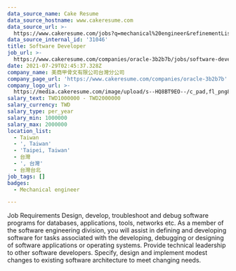 ```yaml
---
data_source_name: Cake Resume
data_source_hostname: www.cakeresume.com
data_source_url: >-
  https://www.cakeresume.com/jobs?q=mechanical%20engineer&refinementList%5Blang_name%5D%5B0%5D=English&refinementList%5Bsalary_type%5D=per_year&range%5Bsalary_range%5D%5Bmin%5D=1000000&page=3
data_source_internal_id: '31046'
title: Software Developer
job_url: >-
  https://www.cakeresume.com/companies/oracle-3b2b7b/jobs/software-developer-testing
date: 2021-07-29T02:45:37.328Z
company_name: 美商甲骨文有限公司台灣分公司
company_page_url: 'https://www.cakeresume.com/companies/oracle-3b2b7b'
company_logo_url: >-
  https://media.cakeresume.com/image/upload/s--HQ8BT9EO--/c_pad,fl_png8,h_200,w_200/v1627526357/dmbhb6y7sy9moesrt1fk.png
salary_text: TWD1000000 - TWD2000000
salary_currency: TWD
salary_type: per_year
salary_min: 1000000
salary_max: 2000000
location_list:
  - Taiwan
  - ', Taiwan'
  - 'Taipei, Taiwan'
  - 台灣
  - ', 台灣'
  - 台灣台北
job_tags: []
badges:
  - Mechanical engineer

---
```


Job Requirements Design, develop, troubleshoot and debug software programs for databases, applications, tools, networks etc. As a member of the software engineering division, you will assist in defining and developing software for tasks associated with the developing, debugging or designing of software applications or operating systems. Provide technical leadership to other software developers. Specify, design and implement modest changes to existing software architecture to meet changing needs.